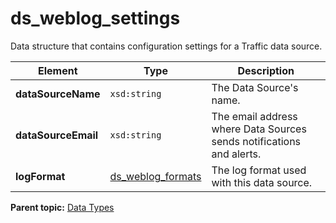 # ds_weblog_settings

Data structure that contains configuration settings for a Traffic data source.

|Element|Type|Description|
|-------|----|-----------|
|**dataSourceName** |`xsd:string` | The Data Source's name. |
|**dataSourceEmail** |`xsd:string` | The email address where Data Sources sends notifications and alerts. |
|**logFormat** |[ds_weblog_formats](r_ds_weblog_formats.md#) | The log format used with this data source. |

**Parent topic:** [Data Types](../data_types/c_data_types.md)

